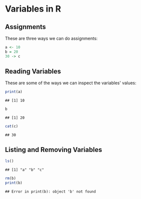 Variables in R
================

Assignments
-----------

These are three ways we can do assignments:

``` r
a <- 10
b = 20
30 -> c
```

Reading Variables
-----------------

These are some of the ways we can inspect the variables' values:

``` r
print(a)
```

    ## [1] 10

``` r
b
```

    ## [1] 20

``` r
cat(c)
```

    ## 30

Listing and Removing Variables
------------------------------

``` r
ls()
```

``` bg-warning
## [1] "a" "b" "c"
```

``` r
rm(b)
print(b)
```

    ## Error in print(b): object 'b' not found
